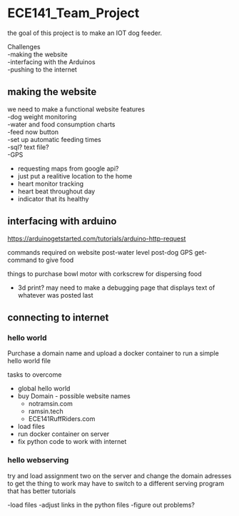# ECE141_Team_Project
the goal of this project is to make an IOT dog feeder.

Challenges\
-making the website\
-interfacing with the Arduinos\
-pushing to the internet


## making the website
we need to make a functional website features\
-dog weight monitoring\
-water and food consumption charts\
-feed now button\
-set up automatic feeding times\
-sql? text file?\
-GPS
- requesting maps from google api?
- just put a realitive location to the home
- heart monitor tracking
- heart beat throughout day 
- indicator that its healthy


## interfacing with arduino

https://arduinogetstarted.com/tutorials/arduino-http-request

commands required on website
post-water level
post-dog GPS
get-command to give food

things to purchase
bowl
motor with corkscrew for dispersing food
  - 3d print?
may need to make a debugging page that displays text of whatever was posted last

## connecting to internet
### hello world 
Purchase a domain name and upload a docker container to run a simple hello world file

tasks to overcome
-  global hello world
  -  buy Domain
    -  possible website names
      - notramsin.com
      - ramsin.tech
      - ECE141RuffRiders.com
  -  load files
  -  run docker container on server
  -  fix python code to work with internet

### hello webserving
try and load assignment two on the server and change the domain adresses to get the thing to work
may have to switch to a different serving program that has better tutorials

-load files
-adjust links in the python files
-figure out problems?
